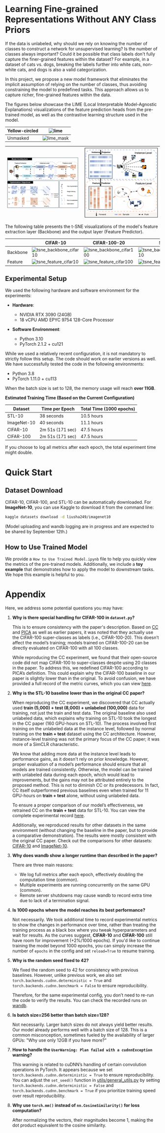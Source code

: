 # Learning Fine-grained Representations Without ANY Class Priors

If the data is unlabeled, why should we rely on knowing the number of classes to construct a network for unsupervised learning? Is the number of classes always important? Could it be possible that class labels don't fully capture the finer-grained features within the dataset? For example, in a dataset of cats vs. dogs, breaking the labels further into white cats, non-white cats, and dogs is also a valid categorization.

In this project, we propose a new model framework that eliminates the implicit assumption of relying on the number of classes, thus avoiding constraining the model to predefined tasks. This approach allows us to capture richer, fine-grained features within the data.

The figures below showcase the LIME (Local Interpretable Model-Agnostic Explanations) visualizations of the feature prediction heads from the pre-trained model, as well as the contrastive learning structure used in the model.

| Yellow-circled | ![lime](./Figures/FigureB.8.png)      |
| -------------- | ------------------------------------- |
| Unmasked       | ![lime_mask](./Figures/FigureB.9.png) |

| ![2level](./Figures/Figure2.png) | ![model](./Figures/Figure1.png) |
| -------------------------------- | ------------------------------- |

The following table presents the t-SNE visualizations of the model's feature extraction layer (Backbone) and the output layer (Feature Predictor).

|          | CIFAR-10                                             | CIFAR-100-20                                          | STL-10                                                  | ImageNet-10                                        |
| -------- | ---------------------------------------------------- | ----------------------------------------------------- | ------------------------------------------------------- | -------------------------------------------------- |
| Backbone | ![tsne_backbone_cifar10](./Figures/FigureA.4(a).png) | ![tsne_backbone_cifar100](./Figures/FigureA.5(a).png) | ![tsne_backbone_imagenet10](./Figures/FigureA.6(a).png) | ![tsne_backbone_stl10](./Figures/FigureA.7(a).png) |
| Feature  | ![tsne_feature_cifar10](./Figures/FigureA.4(b).png)  | ![tsne_feature_cifar100](./Figures/FigureA.5(b).png)  | ![tsne_feature_imagenet10](./Figures/FigureA.6(b).png)  | ![tsne_feature_stl10](./Figures/FigureA.7(b).png)  |

## Experimental Setup

We used the following hardware and software environment for the experiments:

- **Hardware**:
  - NVIDIA RTX 3090 (24GB)
  - 18 vCPU AMD EPYC 9754 128-Core Processor

- **Software Environment**:
  - Python 3.10
  - PyTorch 2.1.2 + cu121

While we used a relatively recent configuration, it is not mandatory to strictly follow this setup. The code should work on earlier versions as well. We have successfully tested the code in the following environments:

- Python 3.8
- PyTorch 1.11.0 + cu113

When the batch size is set to 128, the memory usage will reach **over 11GB**.

**Estimated Training Time (Based on the Current Configuration)**

| Dataset     | Time per Epoch   | Total Time (1000 epochs) |
| ----------- | ---------------- | ------------------------ |
| STL-10      | 38 seconds       | 10.5 hours               |
| ImageNet-10 | 40 seconds       | 11.1 hours               |
| CIFAR-10    | 2m 51s (171 sec) | 47.5 hours               |
| CIFAR-100   | 2m 51s (171 sec) | 47.5 hours               |

If you choose to log all metrics after each epoch, the total experiment time might double.

# Quick Start

## Dataset Download

CIFAR-10, CIFAR-100, and STL-10 can be automatically downloaded. For **ImageNet-10**, you can use Kaggle to download it from the command line:

```bash
kaggle datasets download -d liusha249/imagenet10
```

(Model uploading and wandb logging are in progress and are expected to be shared by September 12th.)

## How to Use Trained Model

We provide a `How to Use Trained Model.ipynb` file to help you quickly view the metrics of the pre-trained models. Additionally, we include a **toy example** that demonstrates how to apply the model to downstream tasks. We hope this example is helpful to you.

# Appendix

Here, we address some potential questions you may have:

1. **Why is there special handling for CIFAR-100 in `dataset.py`?**

   This is to ensure consistency with the paper's description. Based on [CC](https://arxiv.org/pdf/2009.09687) and [PICA](https://openaccess.thecvf.com/content_CVPR_2020/papers/Huang_Deep_Semantic_Clustering_by_Partition_Confidence_Maximisation_CVPR_2020_paper.pdf) as well as earlier papers, it was noted that they actually use the CIFAR-100 super-classes as labels (i.e., CIFAR-100-20). This doesn’t affect the model’s training; models trained on CIFAR-100-20 can be directly evaluated on CIFAR-100 with all 100 classes.

   While reproducing the CC experiment, we found that their open-source code did not map CIFAR-100 to super-classes despite using 20 classes in the paper. To address this, we redefined CIFAR-100 according to PICA’s definition. This could explain why the CIFAR-100 baseline in our paper is slightly lower than in the original. To avoid confusion, we have provided a full record of the metric curves, which you can view [here](https://wandb.ai/hoper-hw/CFL-cifar100/reports/CD-vs-CC-BS256-CIFAR-100--Vmlldzo5MTU3ODY0?accessToken=cz7tu971sasummgncnn49w1jgr7c7l42ngqrkgzaqux8kzn8exuglfi85lu14lwo).

2. **Why is the STL-10 baseline lower than in the original CC paper?**

   When reproducing the CC experiment, we discovered that CC actually used **train (5,000) + test (8,000) + unlabeled (100,000)** data for training, not just the train and test data. The original baseline also used unlabeled data, which explains why training on STL-10 took the longest in the CC paper (160 GPU-hours on STL-10). The process involved first training on the unlabeled data at the instance level, followed by normal training on the **train + test** dataset using the CC architecture. However, instance-level training was not the primary focus of the CC paper; it was more of a SimCLR characteristic.

   We know that adding more data at the instance level leads to performance gains, as it doesn't rely on prior knowledge. However, proper evaluation of a model’s performance should ensure that all models are trained consistently. Otherwise, the model can be trained with unlabeled data during each epoch, which would lead to improvements, but the gains may not be attributed entirely to the proposed method. This is not to diminish CC or its predecessors. In fact, CC itself outperformed previous baselines even when trained for 11 GPU-hours on **train + test** alone, without using unlabeled data.

   To ensure a proper comparison of our model’s effectiveness, we retrained CC on the **train + test** data for STL-10. You can view the complete experimental record [here](https://wandb.ai/hoper-hw/CFL-stl10/reports/CD-vs-CC-BS256-STL-10--Vmlldzo5MTU3OTM1?accessToken=um3y7bsplqdiz6slkt034ht8dras7f0en0ymkufy78fh6btcrij1qg4zimiohovy).

   Additionally, we reproduced results for other datasets in the same environment (without changing the baseline in the paper, but to provide a comparative demonstration). The results were mostly consistent with the original CC paper. Check out the comparisons for other datasets: [CIFAR-10](https://wandb.ai/hoper-hw/CFL-cifar10/reports/CD-vs-CC-BS256-CIFAR-10--Vmlldzo5MjU4ODY0?accessToken=y2auazsouib91c2bsj1ujxbwgv9dr7001hxih4xbdkc5wgjwtrs2sbrjghny4kzp) and [ImageNet-10](https://api.wandb.ai/links/hoper-hw/phq1m25i).

3. **Why does wandb show a longer runtime than described in the paper?**

   There are three main reasons:
   - We log full metrics after each epoch, effectively doubling the computation time  (common).
   - Multiple experiments are running concurrently on the same GPU  (common).
   - Remote server shutdowns may cause wandb to record extra time due to lack of a termination signal.

5. **Is 1000 epochs where the model reaches its best performance?**

   Not necessarily. We took additional time to record experimental metrics to show the changes in performance over time, rather than treating the training process as a black box where you tweak hyperparameters and wait for results. As the curves suggest, **CIFAR-10** and **CIFAR-100** still have room for improvement (+2%/1000 epochs). If you'd like to continue training the model beyond 1000 epochs, you can simply increase the number of `epochs` in the config and set `reload=True` to resume training.

5. **Why is the random seed fixed to 42?**

   We fixed the random seed to 42 for consistency with previous baselines. However, unlike previous work, we also set `torch.backends.cudnn.deterministic = True` and `torch.backends.cudnn.benchmark = False` to ensure reproducibility.

   Therefore, for the same experimental config, you don’t need to re-run the code to verify the results. You can check the recorded runs on [wandb]().

7. **Is batch size=256 better than batch size=128?**

   Not necessarily. Larger batch sizes do not always yield better results. Our model already performs well with a batch size of 128. This is a common misconception, sometimes fueled by the availability of larger GPUs: "Why use only 12GB if you have more?"

8. **How to handle the `UserWarning: Plan failed with a cudnnException` warning?**

   This warning is related to cuDNN’s handling of certain convolution operations in PyTorch. It appears because we set `torch.backends.cudnn.deterministic = True` to ensure reproducibility. You can adjust the `set_seed()` function in [utils/general_utils.py](https://github.com/Hoper-J/Contrastive-Disentangling/blob/245686bfeedb39561fc477d3724505c798a0282b/utils/general_utils.py#L18) by setting `torch.backends.cudnn.deterministic = False` and `torch.backends.cudnn.benchmark = True` if you prioritize training speed over result reproducibility.

9. **Why use `torch.mm()` instead of `nn.CosineSimilarity()` for loss computation?**

   After normalizing the vectors, their magnitudes become 1, making the dot product equivalent to the cosine similarity.
